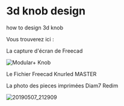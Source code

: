 # 3d knob design
how to design 3d knob

Vous trouverez ici :

La capture d'écran de Freecad

![Modular+ Knob](https://github.com/dubhalley/3d-knob-design/assets/5200123/ed52e6e1-5bc4-48bb-a460-40b4ff8dc638)

Le Fichier Freecad Knurled MASTER

La photo des pieces imprimées Diam7 Redim

![20190507_212909](https://github.com/dubhalley/3d-knob-design/assets/5200123/810c4da8-4ab1-4082-bf78-2f62964086f6)
